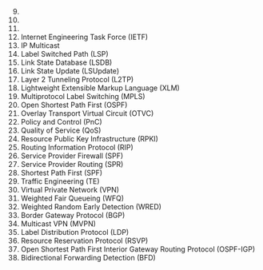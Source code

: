 


9. 
10. 
11. 
12. Internet Engineering Task Force (IETF)
13. IP Multicast
14. Label Switched Path (LSP)
15. Link State Database (LSDB)
16. Link State Update (LSUpdate)
17. Layer 2 Tunneling Protocol (L2TP)
18. Lightweight Extensible Markup Language (XLM)
19. Multiprotocol Label Switching (MPLS)
20. Open Shortest Path First (OSPF)
21. Overlay Transport Virtual Circuit (OTVC)
22. Policy and Control (PnC)
23. Quality of Service (QoS)
24. Resource Public Key Infrastructure (RPKI)
25. Routing Information Protocol (RIP)
26. Service Provider Firewall (SPF)
27. Service Provider Routing (SPR)
28. Shortest Path First (SPF)
29. Traffic Engineering (TE)
30. Virtual Private Network (VPN)
31. Weighted Fair Queueing (WFQ)
32. Weighted Random Early Detection (WRED)
33. Border Gateway Protocol (BGP)
34. Multicast VPN (MVPN)
35. Label Distribution Protocol (LDP)
36. Resource Reservation Protocol (RSVP)
37. Open Shortest Path First Interior Gateway Routing Protocol (OSPF-IGP)
38. Bidirectional Forwarding Detection (BFD)

